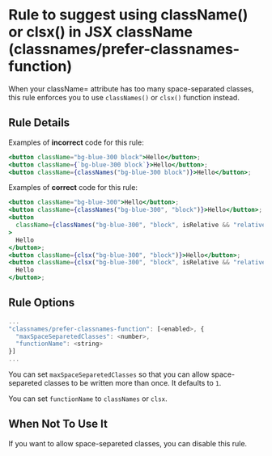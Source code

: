 # Rule to suggest using className() or clsx() in JSX className (classnames/prefer-classnames-function)

When your className= attribute has too many space-separated classes, this rule enforces you to use `classNames()` or `clsx()` function instead.

## Rule Details

Examples of **incorrect** code for this rule:

```jsx
<button className="bg-blue-300 block">Hello</button>;
<button className={`bg-blue-300 block`}>Hello</button>;
<button className={classNames("bg-blue-300 block")}>Hello</button>;
```

Examples of **correct** code for this rule:

```jsx
<button className="bg-blue-300">Hello</button>;
<button className={classNames("bg-blue-300", "block")}>Hello</button>;
<button
  className={classNames("bg-blue-300", "block", isRelative && "relative")}
>
  Hello
</button>;
<button className={clsx("bg-blue-300", "block")}>Hello</button>;
<button className={clsx("bg-blue-300", "block", isRelative && "relative")}>
  Hello
</button>;
```

## Rule Options

```js
...
"classnames/prefer-classnames-function": [<enabled>, {
  "maxSpaceSeparetedClasses": <number>,
  "functionName": <string>
}]
...
```

You can set `maxSpaceSeparetedClasses` so that you can allow space-separeted classes to be written more than once. It defaults to `1`.

You can set `functionName` to `classNames` or `clsx`.

## When Not To Use It

If you want to allow space-separeted classes, you can disable this rule.
